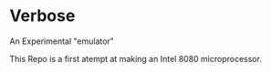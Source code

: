 # Verbose
An Experimental "emulator"


This Repo is a first atempt at making an Intel 8080 microprocessor.

